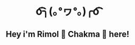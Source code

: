 
<h1 align="center">o͡͡͡͡͡͡͡͡͡͡͡͡͡͡╮(｡ᐤヮᐤ｡)╭o͡͡͡͡͡͡͡͡͡͡͡͡͡͡ </h1>
<h2 align="center">Hey i'm Rimol 🐯 Chakma 🐯 here!</h2>



